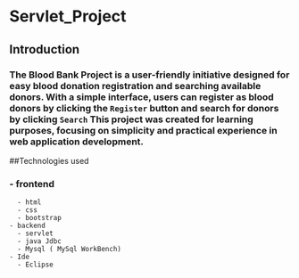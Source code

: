 # Servlet_Project

## Introduction
### The Blood Bank Project is a user-friendly initiative designed for easy blood donation registration and searching available donors. With a simple interface, users can register as blood donors by clicking the `Register` button and search for donors by clicking `Search` This project was created for learning purposes, focusing on simplicity and practical experience in web application development.

##Technologies used 
### - frontend
      - html
      - css
      - bootstrap
    - backend
      - servlet
      - java Jdbc
      - Mysql ( MySql WorkBench)
    - Ide
      - Eclipse
